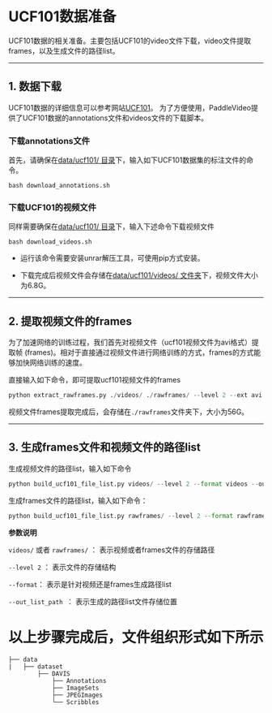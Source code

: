 # UCF101数据准备
UCF101数据的相关准备。主要包括UCF101的video文件下载，video文件提取frames，以及生成文件的路径list。

---
## 1. 数据下载
UCF101数据的详细信息可以参考网站[UCF101](https://www.crcv.ucf.edu/data/UCF101.php)。 为了方便使用，PaddleVideo提供了UCF101数据的annotations文件和videos文件的下载脚本。

### 下载annotations文件
首先，请确保在[data/ucf101/ 目录](../../../data/ucf101)下，输入如下UCF101数据集的标注文件的命令。
```shell
bash download_annotations.sh
```

### 下载UCF101的视频文件
同样需要确保在[data/ucf101/ 目录](../../../data/ucf101)下，输入下述命令下载视频文件

```shell
bash download_videos.sh
```
- 运行该命令需要安装unrar解压工具，可使用pip方式安装。

- 下载完成后视频文件会存储在[data/ucf101/videos/ 文件夹](../../../data/ucf101/videos)下，视频文件大小为6.8G。

---
## 2. 提取视频文件的frames
为了加速网络的训练过程，我们首先对视频文件（ucf101视频文件为avi格式）提取帧 (frames)。相对于直接通过视频文件进行网络训练的方式，frames的方式能够加快网络训练的速度。

直接输入如下命令，即可提取ucf101视频文件的frames

``` python
python extract_rawframes.py ./videos/ ./rawframes/ --level 2 --ext avi
```

视频文件frames提取完成后，会存储在`./rawframes`文件夹下，大小为56G。

---
## 3. 生成frames文件和视频文件的路径list
生成视频文件的路径list，输入如下命令

```python
python build_ucf101_file_list.py videos/ --level 2 --format videos --out_list_path ./
```
生成frames文件的路径list，输入如下命令：
```python
python build_ucf101_file_list.py rawframes/ --level 2 --format rawframes --out_list_path ./
```

**参数说明**

`videos/` 或者 `rawframes/` ： 表示视频或者frames文件的存储路径

`--level 2` ： 表示文件的存储结构

`--format`： 表示是针对视频还是frames生成路径list

`--out_list_path `： 表示生成的路径list文件存储位置


# 以上步骤完成后，文件组织形式如下所示

```
├── data
|   ├── dataset
        ├── DAVIS
            ├── Annotations
            ├── ImageSets
            ├── JPEGImages
            └── Scribbles
```
